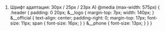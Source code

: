 1. Шрифт адаптация:
30px / 25px / 23px
A)
@media (max-width: 575px) {
    .header {
        padding: 0 20px;
        &__logo {
            margin-top: 7px;
            width: 140px;
        }
        &__official {
            text-align: center;
            padding-right: 0;
            margin-top: 17px;
            font-size: 11px;
            span {
                font-size: 16px;
            }
        }
        &__phone {
            font-size: 13px;
        }
    }
}
